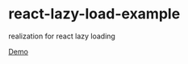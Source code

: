 # react-lazy-load-example
realization for react lazy loading


[Demo](https://react-router-lazy-load.firebaseapp.com/)
